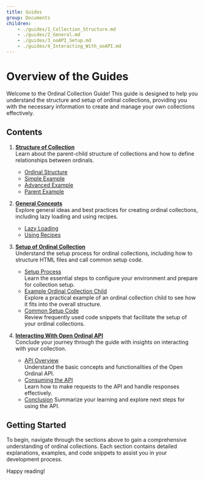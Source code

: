 ```yaml
---
title: Guides
group: Documents
children:
    - ./guides/1_Collection_Structure.md
    - ./guides/2_General.md
    - ./guides/3_ooAPI_Setup.md
    - ./guides/4_Interacting_With_ooAPI.md
---
```


# Overview of the Guides

Welcome to the Ordinal Collection Guide! This guide is designed to help you understand the structure and setup of ordinal collections, providing you with the necessary information to create and manage your own collections effectively.

## Contents

1. **[Structure of Collection](1_Collection_Structure.md)**  
   Learn about the parent-child structure of collections and how to define relationships between ordinals.
   - [Ordinal Structure](1_Collection_Structure.md#ordinal-structure)
   - [Simple Example](1_Collection_Structure.md#simple-example)
   - [Advanced Example](1_Collection_Structure.md#advanced-example)
   - [Parent Example](1_Collection_Structure.md#parent-example)

2. **[General Concepts](2_General.md)**  
   Explore general ideas and best practices for creating ordinal collections, including lazy loading and using recipes.
   - [Lazy Loading](2_General.md#lazy-loading)
   - [Using Recipes](2_General.md#use-a-recipe-to-define-the-ordinal-in-the-collection)

3. **[Setup of Ordinal Collection](3_ooAPI_Setup.md)**  
   Understand the setup process for ordinal collections, including how to structure HTML files and call common setup code.
   - [Setup Process](3_ooAPI_Setup.md#setup-process)  
     Learn the essential steps to configure your environment and prepare for collection setup.
   - [Example Ordinal Collection Child](3_ooAPI_Setup.md#example-ordinal-collection-item)  
     Explore a practical example of an ordinal collection child to see how it fits into the overall structure.
   - [Common Setup Code](3_ooAPI_Setup.md#common-setup-code)  
     Review frequently used code snippets that facilitate the setup of your ordinal collections.

4. **[Interacting With Open Ordinal API](4_Interacting_With_ooAPI.md)**  
   Conclude your journey through the guide with insights on interacting with your collection.
   - [API Overview](4_Interacting_With_ooAPI.md#api-overview)  
     Understand the basic concepts and functionalities of the Open Ordinal API.
   - [Consuming the API](4_Interacting_With_ooAPI.md#making-api-calls)  
     Learn how to make requests to the API and handle responses effectively.
   - [Conclusion](4_Interacting_With_ooAPI.md#conclusion)
    Summarize your learning and explore next steps for using the API.

## Getting Started

To begin, navigate through the sections above to gain a comprehensive understanding of ordinal collections. Each section contains detailed explanations, examples, and code snippets to assist you in your development process.

Happy reading!